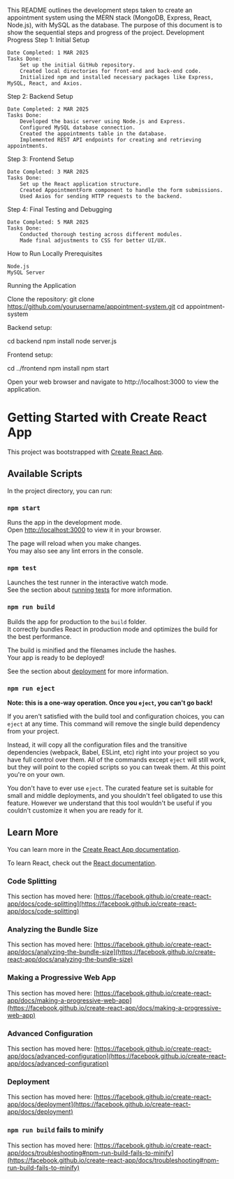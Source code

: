 This README outlines the development steps taken to create an appointment system using the MERN stack (MongoDB, Express, React, Node.js), with MySQL as the database. The purpose of this document is to show the sequential steps and progress of the project.
Development Progress
Step 1: Initial Setup

    Date Completed: 1 MAR 2025
    Tasks Done:
        Set up the initial GitHub repository.
        Created local directories for front-end and back-end code.
        Initialized npm and installed necessary packages like Express, MySQL, React, and Axios.

Step 2: Backend Setup

    Date Completed: 2 MAR 2025
    Tasks Done:
        Developed the basic server using Node.js and Express.
        Configured MySQL database connection.
        Created the appointments table in the database.
        Implemented REST API endpoints for creating and retrieving appointments.

Step 3: Frontend Setup

    Date Completed: 3 MAR 2025
    Tasks Done:
        Set up the React application structure.
        Created AppointmentForm component to handle the form submissions.
        Used Axios for sending HTTP requests to the backend.


Step 4: Final Testing and Debugging

    Date Completed: 5 MAR 2025
    Tasks Done:
        Conducted thorough testing across different modules.
        Made final adjustments to CSS for better UI/UX.

How to Run Locally
Prerequisites

    Node.js
    MySQL Server

Running the Application

Clone the repository:
git clone https://github.com/yourusername/appointment-system.git
cd appointment-system

Backend setup:

cd backend
npm install
node server.js

Frontend setup:

cd ../frontend
npm install
npm start

Open your web browser and navigate to http://localhost:3000 to view the application.


# Getting Started with Create React App

This project was bootstrapped with [Create React App](https://github.com/facebook/create-react-app).

## Available Scripts

In the project directory, you can run:

### `npm start`

Runs the app in the development mode.\
Open [http://localhost:3000](http://localhost:3000) to view it in your browser.

The page will reload when you make changes.\
You may also see any lint errors in the console.

### `npm test`

Launches the test runner in the interactive watch mode.\
See the section about [running tests](https://facebook.github.io/create-react-app/docs/running-tests) for more information.

### `npm run build`

Builds the app for production to the `build` folder.\
It correctly bundles React in production mode and optimizes the build for the best performance.

The build is minified and the filenames include the hashes.\
Your app is ready to be deployed!

See the section about [deployment](https://facebook.github.io/create-react-app/docs/deployment) for more information.

### `npm run eject`

**Note: this is a one-way operation. Once you `eject`, you can't go back!**

If you aren't satisfied with the build tool and configuration choices, you can `eject` at any time. This command will remove the single build dependency from your project.

Instead, it will copy all the configuration files and the transitive dependencies (webpack, Babel, ESLint, etc) right into your project so you have full control over them. All of the commands except `eject` will still work, but they will point to the copied scripts so you can tweak them. At this point you're on your own.

You don't have to ever use `eject`. The curated feature set is suitable for small and middle deployments, and you shouldn't feel obligated to use this feature. However we understand that this tool wouldn't be useful if you couldn't customize it when you are ready for it.

## Learn More

You can learn more in the [Create React App documentation](https://facebook.github.io/create-react-app/docs/getting-started).

To learn React, check out the [React documentation](https://reactjs.org/).

### Code Splitting

This section has moved here: [https://facebook.github.io/create-react-app/docs/code-splitting](https://facebook.github.io/create-react-app/docs/code-splitting)

### Analyzing the Bundle Size

This section has moved here: [https://facebook.github.io/create-react-app/docs/analyzing-the-bundle-size](https://facebook.github.io/create-react-app/docs/analyzing-the-bundle-size)

### Making a Progressive Web App

This section has moved here: [https://facebook.github.io/create-react-app/docs/making-a-progressive-web-app](https://facebook.github.io/create-react-app/docs/making-a-progressive-web-app)

### Advanced Configuration

This section has moved here: [https://facebook.github.io/create-react-app/docs/advanced-configuration](https://facebook.github.io/create-react-app/docs/advanced-configuration)

### Deployment

This section has moved here: [https://facebook.github.io/create-react-app/docs/deployment](https://facebook.github.io/create-react-app/docs/deployment)

### `npm run build` fails to minify

This section has moved here: [https://facebook.github.io/create-react-app/docs/troubleshooting#npm-run-build-fails-to-minify](https://facebook.github.io/create-react-app/docs/troubleshooting#npm-run-build-fails-to-minify)
